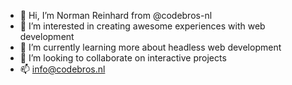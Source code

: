 - 👋 Hi, I’m Norman Reinhard from @codebros-nl
- 👀 I’m interested in creating awesome experiences with web development
- 🌱 I’m currently learning more about headless web development
- 💞️ I’m looking to collaborate on interactive projects
- 📫 info@codebros.nl

<!---
codebros-nl/codebros-nl is a ✨ special ✨ repository because its `README.md` (this file) appears on your GitHub profile.
You can click the Preview link to take a look at your changes.
--->
